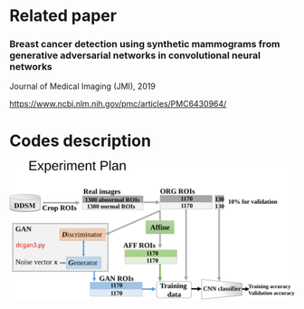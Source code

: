 Related paper
======
### Breast cancer detection using synthetic mammograms from generative adversarial networks in convolutional neural networks

Journal of Medical Imaging (JMI), 2019

https://www.ncbi.nlm.nih.gov/pmc/articles/PMC6430964/


Codes description
=====

<div align=center><img src="https://raw.githubusercontent.com/ShuyueG/gan-for-breast-cancer-detection/d08bfbdcd11e47a00e53f11f9052ae3f6c82f63c/gan4breast_flowchart.svg" width="900" alt="flowchart"/></div>
